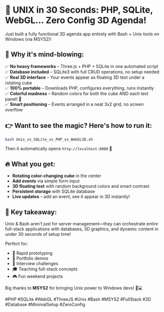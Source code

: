 
# 🚀 UNIX in 30 Seconds: PHP, SQLite, WebGL... Zero Config 3D Agenda!

Just built a fully functional 3D agenda app entirely with Bash + Unix tools on Windows (via MSYS2)!

## 🧠 Why it's mind-blowing:

✅ **No heavy frameworks** – Three.js + PHP + SQLite in one automated script  
✅ **Database included** – SQLite3 with full CRUD operations, no setup needed  
✅ **Real 3D interface** – Your events appear as floating 3D text under a rotating cube  
✅ **100% portable** – Downloads PHP, configures everything, runs instantly  
✅ **Colorful madness** – Random colors for both the cube AND each text panel! 🎨  
✅ **Smart positioning** – Events arranged in a neat 3x2 grid, no screen overflow  

## 👉 Want to see the magic? Here's how to run it:
```bash
bash Unix_vs_SQLite_vs_PHP_vs_WebGL3D.sh
```
Then it automatically opens `http://localhost:8080` 🎉

## 🔥 What you get:

- **Rotating color-changing cube** in the center
- **Add events** via simple form input
- **3D floating text** with random background colors and smart contrast
- **Persistent storage** with SQLite database
- **Live updates** – add an event, see it appear in 3D instantly!

## 🎯 Key takeaway: 

Unix & Bash aren't just for server management—they can orchestrate entire full-stack applications with databases, 3D graphics, and dynamic content in under 30 seconds of setup time!

Perfect for:
- 🚀 Rapid prototyping
- 💼 Portfolio demos  
- 🎯 Interview challenges
- 🎓 Teaching full-stack concepts
- 🎮 Fun weekend projects

Big thanks to **MSYS2** for bringing Unix power to Windows devs! 🐧💻

#PHP #SQLite #WebGL #ThreeJS #Unix #Bash #MSYS2 #FullStack #3D #Database #MinimalSetup #ZeroConfig
